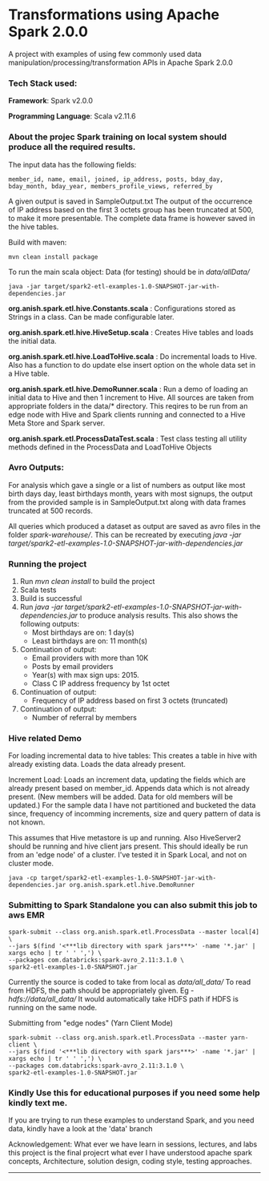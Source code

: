 # Transformations using Apache Spark 2.0.0
A project with examples of using few commonly used data manipulation/processing/transformation APIs in Apache Spark 2.0.0

### Tech Stack used:
**Framework**: Spark v2.0.0

**Programming Language**: Scala v2.11.6

### About the projec Spark training on local system should produce all the required results.
The input data has the following fields: 
```
member_id, name, email, joined, ip_address, posts, bday_day, bday_month, bday_year, members_profile_views, referred_by
```
A given output is saved in SampleOutput.txt
The output of the occurrence of IP address based on the first 3 octets group has been truncated at 500, to make it more presentable. The complete data frame is however saved in the hive tables.

Build with maven:
```
mvn clean install package
```
To run the main scala object:
Data (for testing) should be in _data/allData/_
```
java -jar target/spark2-etl-examples-1.0-SNAPSHOT-jar-with-dependencies.jar 
```

**org.anish.spark.etl.hive.Constants.scala** : Configurations stored as Strings in a class. Can be made configurable later.

**org.anish.spark.etl.hive.HiveSetup.scala** : Creates Hive tables and loads the initial data.

**org.anish.spark.etl.hive.LoadToHive.scala** : Do incremental loads to Hive. Also has a function to do update else insert option on the whole data set in a Hive table.

**org.anish.spark.etl.hive.DemoRunner.scala** : Run a demo of loading an initial data to Hive and then 1 increment to Hive. All sources are taken from appropriate folders in the data/* directory. This reqires to be run from an edge node with Hive and Spark clients running and connected to a Hive Meta Store and Spark server.


**org.anish.spark.etl.ProcessDataTest.scala** : Test class testing all utility methods defined in the ProcessData and LoadToHive Objects 

### Avro Outputs:
For analysis which gave a single or a list of numbers as output like most birth days day, least birthdays month, years with most signups, the output from the provided sample is in SampleOutput.txt along with data frames truncated at 500 records.

All queries which produced a dataset as output are saved as avro files in the folder _spark-warehouse/_. This can be recreated by executing _java -jar target/spark2-etl-examples-1.0-SNAPSHOT-jar-with-dependencies.jar_ 


### Running the project
1. Run _mvn clean install_ to build the project
2. Scala tests 
3. Build is successful
4. Run _java -jar target/spark2-etl-examples-1.0-SNAPSHOT-jar-with-dependencies.jar_ to produce analysis results. This also shows the following outputs:
    - Most birthdays are on: 1 day(s)                                                 
    - Least birthdays are on: 11 month(s)
5. Continuation of output:
    - Email providers with more than 10K 
    - Posts by email providers
    - Year(s) with max sign ups: 2015.
    - Class C IP address frequency by 1st octet
6. Continuation of output:
    - Frequency of IP address based on first 3 octets (truncated)
7. Continuation of output:
    - Number of referral by members

### Hive related Demo
For loading incremental data to hive tables:
This creates a table in hive with already existing data. Loads the data already present.

Increment Load: Loads an increment data, updating the fields which are already present based on member_id. Appends data which is not already present. (New members will be added. Data for old members will be updated.) For the sample data I have not partitioned and bucketed the data since, frequency of incomming increments, size and query pattern of data is not known.

This assumes that Hive metastore is up and running. Also HiveServer2 should be running and hive client jars present. This should ideally be run from an 'edge node' of a cluster. I've tested it in Spark Local, and not on cluster mode.
```
java -cp target/spark2-etl-examples-1.0-SNAPSHOT-jar-with-dependencies.jar org.anish.spark.etl.hive.DemoRunner
```


### Submitting to Spark Standalone you can also submit this job to aws EMR
```
spark-submit --class org.anish.spark.etl.ProcessData --master local[4] \
--jars $(find '<***lib directory with spark jars***>' -name '*.jar' | xargs echo | tr ' ' ',') \
--packages com.databricks:spark-avro_2.11:3.1.0 \
spark2-etl-examples-1.0-SNAPSHOT.jar 
```

Currently the source is coded to take from local as _data/all_data/_
To read from HDFS, the path should be appropriately given. Eg - _hdfs://data/all_data/_
It would automatically take HDFS path if HDFS is running on the same node.

Submitting from "edge nodes" (Yarn Client Mode)
```
spark-submit --class org.anish.spark.etl.ProcessData --master yarn-client \
--jars $(find '<***lib directory with spark jars***>' -name '*.jar' | xargs echo | tr ' ' ',') \
--packages com.databricks:spark-avro_2.11:3.1.0 \
spark2-etl-examples-1.0-SNAPSHOT.jar
```

### Kindly Use this for educational purposes if you need some help kindly text me.
If you are trying to run these examples to understand Spark, and you need data, kindly have a look at the 'data' branch

Acknowledgement:
What ever we have learn in sessions, lectures, and labs this project is the final projecrt what ever I have understood apache spark concepts, Architecture, solution design, coding style, testing approaches. 
___

